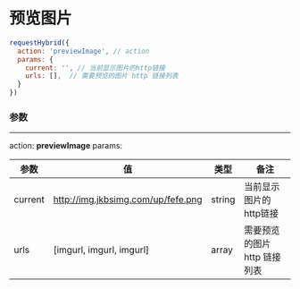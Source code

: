 # 预览图片

```javascript
requestHybrid({
  action: 'previewImage', // action
  params: {
    current: '', // 当前显示图片的http链接
    urls: [],  // 需要预览的图片 http 链接列表
  }
})
```
### 参数
---
action: **previewImage**
params: 

| 参数 | 值 | 类型 | 备注 | 
| --- | --- | --- | --- |
| current | http://img.jkbsimg.com/up/fefe.png | string | 当前显示图片的http链接 |
| urls | [imgurl, imgurl, imgurl]  | array | 需要预览的图片 http 链接列表 |





